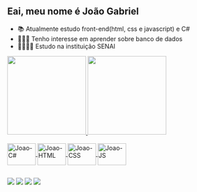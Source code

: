 ## Eai, meu nome é João Gabriel

- 📚 Atualmente estudo front-end(html, css e javascript) e C#
- 👨🏽‍💻 Tenho interesse em aprender sobre banco de dados
- 🏫👨🏽‍🎓 Estudo na instituição SENAI

<div>
  <a href="https://github.com/JoaoGabsSR">
  <img height="180em" src="https://github-readme-stats.vercel.app/api?username=JoaoGabsSR&show_icons=true&theme=nightowl&include_all_commits=true&count_private=True" />
  <img height="180em" src="https://github-readme-stats.vercel.app/api/top-langs/?username=JoaoGabsSR&layout=compact&langs_count=16&theme=nightowl" />
</div>

<div style="display: inline_block"><br>
  <img align="center" alt="Joao-C#" height="50" width="65" src="https://cdn.jsdelivr.net/gh/devicons/devicon/icons/csharp/csharp-original.svg" />
  <img align="center" alt="Joao-HTML" height="50" width="65" src="https://cdn.jsdelivr.net/gh/devicons/devicon/icons/html5/html5-original.svg" />
  <img align="center" alt="Joao-CSS" height="50" width="65" src="https://cdn.jsdelivr.net/gh/devicons/devicon/icons/css3/css3-original.svg" />
  <img align="center" alt="Joao-JS" height="50" width="65" src="https://cdn.jsdelivr.net/gh/devicons/devicon/icons/javascript/javascript-original.svg" />
</div>
  
##
  
<div>
  <a href="https://www.instagram.com/joao_gsr" target="_blank"><img src="https://img.shields.io/badge/Instagram-E4405F?style=for-the-badge&logo=instagram&logoColor=white" target="_blank"></a>
  <a href="https://www.linkedin.com/in/jo%C3%A3o-gabriel-34a70519a/" target="_blank"><img src="https://img.shields.io/badge/LinkedIn-0077B5?style=for-the-badge&logo=linkedin&logoColor=white" target="_blank"></a>
  <a href="joaogabrielsr39@gmail.com" target="_blank"><img src="https://img.shields.io/badge/Gmail-D14836?style=for-the-badge&logo=gmail&logoColor=white" target="_blank"></a>
  <a href="https://api.whatsapp.com/send?phone=5531995488749" target="_blank"><img src="https://img.shields.io/badge/WhatsApp-25D366?style=for-the-badge&logo=whatsapp&logoColor=white" target="_blank"></a>
</div>
